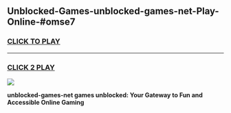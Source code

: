 
## Unblocked-Games-unblocked-games-net-Play-Online-#omse7
<h3>
<a href="https://premium.freeplayer.one?title=unblocked-games-net&ref=27F">CLICK TO PLAY</a></h3>
<hr>

<h3>
<a href="https://premium.freeplayer.one?title=unblocked-games-net&ref=27F">CLICK 2 PLAY</a>
  
</h3>

<a href="https://premium.freeplayer.one?title=unblocked-games-net&ref=27F"><img src="https://clearcache.store/games.png"></a>


**unblocked-games-net games unblocked: Your Gateway to Fun and Accessible Online Gaming**
